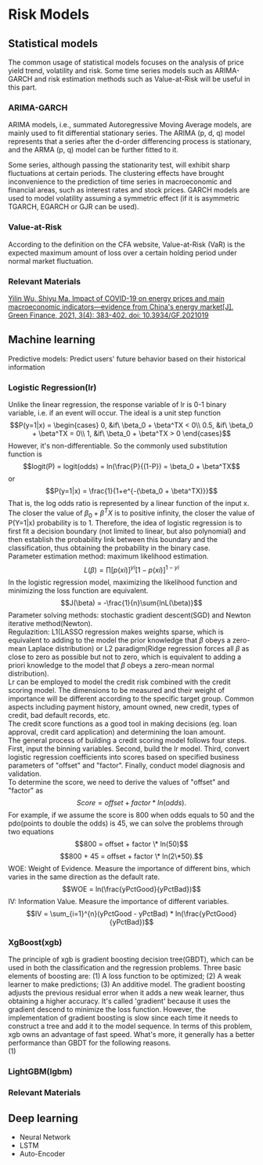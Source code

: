 # Risk Models
## Statistical models
The common usage of statistical models focuses on the analysis of price yield trend, volatility and risk. Some time series models such as ARIMA-GARCH and risk estimation methods such as Value-at-Risk will be useful in this part.
### ARIMA-GARCH  
ARIMA models, i.e., summated Autoregressive Moving Average models, are mainly used to fit differential stationary series. The ARIMA (p, d, q) model represents that a series after the d-order differencing process is stationary, and the ARMA (p, q) model can be further fitted to it.

Some series, although passing the stationarity test, will exhibit sharp fluctuations at certain periods. The clustering effects have brought inconvenience to the prediction of time series in macroeconomic and financial areas, such as interest rates and stock prices. GARCH models are used to model volatility assuming a symmetric effect (if it is asymmetric TGARCH, EGARCH or GJR can be used).  
### Value-at-Risk  
According to the definition on the CFA website, Value-at-Risk (VaR) is the expected maximum amount of loss over a certain holding period under normal market fluctuation.
### Relevant Materials  
[Yilin Wu, Shiyu Ma. Impact of COVID-19 on energy prices and main macroeconomic indicators—evidence from China's energy market[J]. Green Finance, 2021, 3(4): 383-402. doi: 10.3934/GF.2021019](https://www.aimspress.com/article/doi/10.3934/GF.2021019)
## Machine learning
Predictive models: Predict users' future behavior based on their historical information
### Logistic Regression(lr)
Unlike the linear regression, the response variable of lr is 0-1 binary variable, i.e. if an event will occur. The ideal is a unit step function $$P(y=1|x) = \begin{cases}
0, &if\ \beta_0 + \beta^TX < 0\\
0.5, &if\  \beta_0 + \beta^TX = 0\\
1, &if\ \beta_0 + \beta^TX > 0
\end{cases}$$ However, it's non-differentiable. So the commonly used substitution function is $$logit(P) = logit(odds) = ln(\frac{P}{(1-P}) = \beta_0 + \beta^TX$$ or $$P(y=1|x) = \frac{1}{1+e^{-(\beta_0 + \beta^TX)}}$$ That is, the log odds ratio is represented by a linear function of the input x. The closer the value of $\beta_0 + \beta^TX$ is to positive infinity, the closer the value of P(Y=1|x) probability is to 1. Therefore, the idea of logistic regression is to first fit a decision boundary (not limited to linear, but also polynomial) and then establish the probability link between this boundary and the classification, thus obtaining the probability in the binary case.  
Parameter estimation method: maximum likelihood estimation. $$L(\beta) = \prod{[p(xi)]^{yi}[1-p(xi)]^{1-yi}}$$ In the logistic regression model, maximizing the likelihood function and minimizing the loss function are equivalent. $$J(\beta) = -\frac{1}{n}\sum{lnL(\beta)}$$ Parameter solving methods: stochastic gradient descent(SGD) and Newton iterative method(Newton).  
Regulazition: L1(LASSO regression makes weights sparse, which is equivalent to adding to the model the prior knowledge that $\beta$ obeys a zero-mean Laplace distribution) or L2 paradigm(Ridge regression forces all $\beta$ as close to zero as possible but not to zero, which is equivalent to adding a priori knowledge to the model that $\beta$ obeys a zero-mean normal distribution).  
Lr can be employed to model the credit risk combined with the credit scoring model. The dimensions to be measured and their weight of importance will be different according to the specific target group. Common aspects including payment history, amount owned, new credit, types of credit, bad default records, etc.  
The credit score functions as a good tool in making decisions (eg. loan approval, credit card application) and determining the loan amount.  
The general process of building a credit scoring model follows four steps. First, input the binning variables. Second, build the lr model. Third, convert logistic regression coefficients into scores based on specified business parameters of "offset" and "factor". Finally, conduct model diagnosis and validation.  
To determine the score, we need to derive the values of "offset" and "factor" as $$Score = offset + factor * ln(odds).$$ For example, if we assume the score is 800 when odds equals to 50 and the pdo(points to double the odds) is 45, we can solve the problems through two equations $$800 = offset + factor \* ln(50)$$ $$800 + 45 = offset + factor \* ln(2\*50).$$
WOE: Weight of Evidence. Measure the importance of different bins, which varies in the same direction as the default rate. $$WOE = ln(\frac{yPctGood}{yPctBad})$$
IV: Information Value. Measure the importance of different variables. $$IV = \sum_{i=1}^{n}(yPctGood - yPctBad) * ln(\frac{yPctGood}{yPctBad})$$
### XgBoost(xgb)
The principle of xgb is gradient boosting decision tree(GBDT), which can be used in both the classification and the regression problems. Three basic elements of boosting are: (1) A loss function to be optimized; (2) A weak learner to make predictions; (3) An additive model. The gradient boosting adjusts the previous residual error when it adds a new weak learner, thus obtaining a higher accuracy. It's called 'gradient' because it uses the gradient descend to minimize the loss function. However, the implementation of gradient boosting is slow since each time it needs to construct a tree and add it to the model sequence. In terms of this problem, xgb owns an advantage of fast speed. What's more, it generally has a better performance than GBDT for the following reasons.  
(1)  


### LightGBM(lgbm)

### Relevant Materials

## Deep learning
- Neural Network
- LSTM
- Auto-Encoder
